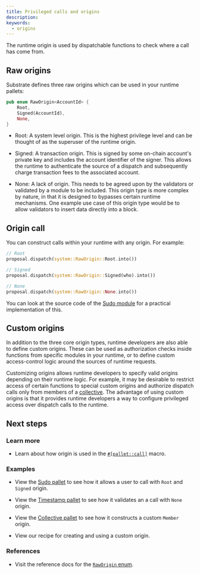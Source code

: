 ```yaml
---
title: Privileged calls and origins
description: 
keywords:
  - origins
---
```


The runtime origin is used by dispatchable functions to check where a call has come from.

## Raw origins

Substrate defines three raw origins which can be used in your runtime pallets:

```rust
pub enum RawOrigin<AccountId> {
	Root,
	Signed(AccountId),
	None,
}
```

- Root: A system level origin. This is the highest privilege level and can be thought of as the superuser of the runtime origin.

- Signed: A transaction origin. This is signed by some on-chain account's private key and includes the account identifier of the signer. This allows the runtime to authenticate the source of a dispatch and subsequently charge transaction fees to the associated account.

- None: A lack of origin. This needs to be agreed upon by the validators or validated by a module to
  be included. This origin type is more complex by nature, in that it is designed to bypasses certain runtime mechanisms. One example use case of this origin type would be to allow validators to insert data directly into a block.

## Origin call

You can construct calls within your runtime with any origin. For example:

```rust
// Root
proposal.dispatch(system::RawOrigin::Root.into())

// Signed
proposal.dispatch(system::RawOrigin::Signed(who).into())

// None
proposal.dispatch(system::RawOrigin::None.into())
```

You can look at the source code of the
[Sudo module](https://paritytech.github.io/substrate/master/pallet_sudo/index.html) for a practical
implementation of this.

## Custom origins

In addition to the three core origin types, runtime developers are also able to define custom origins. 
These can be used as authorization checks inside functions from specific modules in your runtime, or to define custom access-control logic around the sources of runtime requests.

Customizing origins allows runtime developers to specify valid origins depending on their runtime logic. For example, it may be desirable to restrict access of certain functions to special custom origins and authorize dispatch calls only from members of a [collective](https://github.com/paritytech/substrate/tree/master/frame/collective). The advantage of using custom origins is that it provides runtime developers a way to configure privileged access over dispatch calls to the runtime.

## Next steps

### Learn more

- Learn about how origin is used in the [`#[pallet::call]`](https://paritytech.github.io/substrate/master/frame_support/attr.pallet.html#call-palletcall-optional) macro.

### Examples

- View the [Sudo pallet](https://github.com/paritytech/substrate/tree/master/frame/sudo) to see how it allows a user to call with `Root` and `Signed` origin.

- View the [Timestamp pallet](https://github.com/paritytech/substrate/tree/master/frame/timestamp) to see how it validates an a call with `None` origin.

- View the [Collective pallet](https://github.com/paritytech/substrate/tree/master/frame/collective) to see how it constructs a custom `Member` origin.

- View our recipe for creating and using a custom origin.

### References

- Visit the reference docs for the
  [`RawOrigin` enum](https://paritytech.github.io/substrate/master/frame_system/enum.RawOrigin.html).
